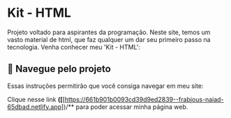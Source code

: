 # Kit - HTML
Projeto voltado para aspirantes da programação. Neste site, temos um vasto material de html, que faz qualquer um dar seu primeiro passo na tecnologia. Venha conhecer meu 'Kit - HTML':

## 🚀 Navegue pelo projeto

Essas instruções permitirão que você consiga navegar em meu site:

Clique nesse link **([**[https://661b901b0093cd39d9ed2839--frabjous-naiad-65dbad.netlify.app])/** para poder acessar minha página web.
